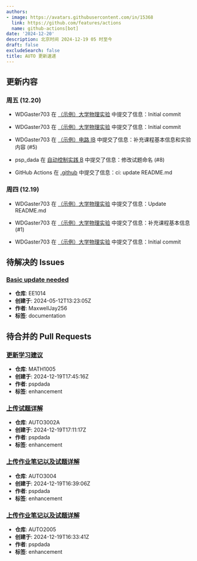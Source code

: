 ```yaml
---
authors:
- image: https://avatars.githubusercontent.com/in/15368
  link: https://github.com/features/actions
  name: github-actions[bot]
date: '2024-12-20'
description: 北京时间 2024-12-19 05 时至今
draft: false
excludeSearch: false
title: AUTO 更新速递
---
```


## 更新内容

### 周五 (12.20)

- WDGaster703 在 [（示例）大学物理实验](https://github.com/HITSZ-OpenAuto/ENGG1002) 中提交了信息：Initial commit

- WDGaster703 在 [（示例）大学物理实验](https://github.com/HITSZ-OpenAuto/ENGG1003) 中提交了信息：Initial commit

- WDGaster703 在 [（示例）电路 IB](https://github.com/HITSZ-OpenAuto/EE1014) 中提交了信息：补充课程基本信息和实验内容 (#5)

- psp_dada 在 [自动控制实践 B](https://github.com/HITSZ-OpenAuto/AUTO3002B) 中提交了信息：修改试题命名 (#8)

- GitHub Actions 在 [.github](https://github.com/HITSZ-OpenAuto/.github) 中提交了信息：ci: update README.md

### 周四 (12.19)

- WDGaster703 在 [（示例）大学物理实验](https://github.com/HITSZ-OpenAuto/EE2004) 中提交了信息：Update README.md

- WDGaster703 在 [（示例）大学物理实验](https://github.com/HITSZ-OpenAuto/EE2004) 中提交了信息：补充课程基本信息 (#1)

- WDGaster703 在 [（示例）大学物理实验](https://github.com/HITSZ-OpenAuto/EE2004) 中提交了信息：Initial commit

## 待解决的 Issues

### [Basic update needed](https://github.com/HITSZ-OpenAuto/EE1014/issues/1)

- **仓库**: EE1014
- **创建于**: 2024-05-12T13:23:05Z
- **作者**: MaxwellJay256
- **标签**: documentation

## 待合并的 Pull Requests

### [更新学习建议](https://github.com/HITSZ-OpenAuto/MATH1005/pull/10)

- **仓库**: MATH1005
- **创建于**: 2024-12-19T17:45:16Z
- **作者**: pspdada
- **标签**: enhancement

### [上传试题详解](https://github.com/HITSZ-OpenAuto/AUTO3002A/pull/20)

- **仓库**: AUTO3002A
- **创建于**: 2024-12-19T17:11:17Z
- **作者**: pspdada
- **标签**: enhancement

### [上传作业笔记以及试题详解](https://github.com/HITSZ-OpenAuto/AUTO3004/pull/8)

- **仓库**: AUTO3004
- **创建于**: 2024-12-19T16:39:06Z
- **作者**: pspdada
- **标签**: enhancement

### [上传作业笔记以及试题详解](https://github.com/HITSZ-OpenAuto/AUTO2005/pull/11)

- **仓库**: AUTO2005
- **创建于**: 2024-12-19T16:33:41Z
- **作者**: pspdada
- **标签**: enhancement

